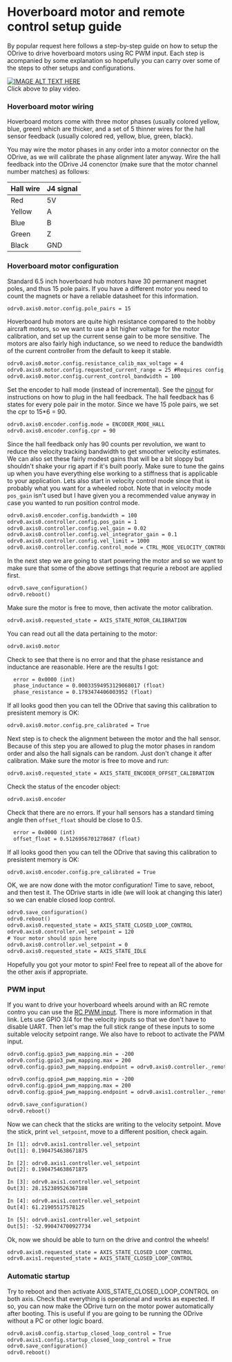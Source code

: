 
# Hoverboard motor and remote control setup guide
By popular request here follows a step-by-step guide on how to setup the ODrive to drive hoverboard motors using RC PWM input.
Each step is acompanied by some explanation so hopefully you can carry over some of the steps to other setups and configurations.

[![IMAGE ALT TEXT HERE](https://img.youtube.com/vi/ponx_U4xhoM/0.jpg)](https://www.youtube.com/watch?v=ponx_U4xhoM) <br> Click above to play video.

### Hoverboard motor wiring
Hoverboard motors come with three motor phases (usually colored yellow, blue, green) which are thicker, and a set of 5 thinner wires for the hall sensor feedback (usually colored red, yellow, blue, green, black).

You may wire the motor phases in any order into a motor connector on the ODrive, as we will calibrate the phase alignment later anyway. Wire the hall feedback into the ODrive J4 conenctor (make sure that the motor channel number matches) as follows:

| Hall wire | J4 signal |
|-----------|-----------|
| Red       | 5V        |
| Yellow    | A         |
| Blue      | B         |
| Green     | Z         |
| Black     | GND       |


### Hoverboard motor configuration
Standard 6.5 inch hoverboard hub motors have 30 permanent magnet poles, and thus 15 pole pairs. If you have a different motor you need to count the magnets or have a reliable datasheet for this information.
```txt
odrv0.axis0.motor.config.pole_pairs = 15
```

Hoverboard hub motors are quite high resistance compared to the hobby aircraft motors, so we want to use a bit higher voltage for the motor calibration, and set up the current sense gain to be more sensitive. 
The motors are also fairly high inductance, so we need to reduce the bandwidth of the current controller from the default to keep it stable.
```txt
odrv0.axis0.motor.config.resistance_calib_max_voltage = 4
odrv0.axis0.motor.config.requested_current_range = 25 #Requires config save and reboot
odrv0.axis0.motor.config.current_control_bandwidth = 100
```

Set the encoder to hall mode (instead of incremental). See the [pinout](interfaces.md#hall-feedback-pinout) for instructions on how to plug in the hall feedback.
The hall feedback has 6 states for every pole pair in the motor. Since we have 15 pole pairs, we set the cpr to 15*6 = 90.
```txt
odrv0.axis0.encoder.config.mode = ENCODER_MODE_HALL
odrv0.axis0.encoder.config.cpr = 90
```

Since the hall feedback only has 90 counts per revolution, we want to reduce the velocity tracking bandwidth to get smoother velocity estimates.
We can also set these fairly modest gains that will be a bit sloppy but shouldn't shake your rig apart if it's built poorly. Make sure to tune the gains up when you have everything else working to a stiffness that is applicable to your application.
Lets also start in velocity control mode since that is probably what you want for a wheeled robot. Note that in velocity mode `pos_gain` isn't used but I have given you a recommended value anyway in case you wanted to run position control mode.
```txt
odrv0.axis0.encoder.config.bandwidth = 100
odrv0.axis0.controller.config.pos_gain = 1
odrv0.axis0.controller.config.vel_gain = 0.02
odrv0.axis0.controller.config.vel_integrator_gain = 0.1
odrv0.axis0.controller.config.vel_limit = 1000
odrv0.axis0.controller.config.control_mode = CTRL_MODE_VELOCITY_CONTROL
```

In the next step we are going to start powering the motor and so we want to make sure that some of the above settings that requrie a reboot are applied first.
```txt
odrv0.save_configuration()
odrv0.reboot()
```

Make sure the motor is free to move, then activate the motor calibration.
```txt
odrv0.axis0.requested_state = AXIS_STATE_MOTOR_CALIBRATION
```

You can read out all the data pertaining to the motor:
```txt
odrv0.axis0.motor
```

Check to see that there is no error and that the phase resistance and inductance are reasonable. Here are the results I got:
```txt
  error = 0x0000 (int)
  phase_inductance = 0.00033594953129068017 (float)
  phase_resistance = 0.1793474406003952 (float)
```

If all looks good then you can tell the ODrive that saving this calibration to presistent memory is OK:
```txt
odrv0.axis0.motor.config.pre_calibrated = True
```

Next step is to check the alignment between the motor and the hall sensor.
Because of this step you are allowed to plug the motor phases in random order and also the hall signals can be random. Just don't change it after calibration.
Make sure the motor is free to move and run:
```txt
odrv0.axis0.requested_state = AXIS_STATE_ENCODER_OFFSET_CALIBRATION
```

Check the status of the encoder object:
```txt
odrv0.axis0.encoder
```

Check that there are no errors. If your hall sensors has a standard timing angle then `offset_float` should be close to 0.5.
```txt
  error = 0x0000 (int)
  offset_float = 0.5126956701278687 (float)
```

If all looks good then you can tell the ODrive that saving this calibration to presistent memory is OK:
```txt
odrv0.axis0.encoder.config.pre_calibrated = True
```

OK, we are now done with the motor configuration! Time to save, reboot, and then test it.
The ODrive starts in idle (we will look at changing this later) so we can enable closed loop control.
```txt
odrv0.save_configuration()
odrv0.reboot()
odrv0.axis0.requested_state = AXIS_STATE_CLOSED_LOOP_CONTROL
odrv0.axis0.controller.vel_setpoint = 120
# Your motor should spin here
odrv0.axis0.controller.vel_setpoint = 0
odrv0.axis0.requested_state = AXIS_STATE_IDLE
```

Hopefully you got your motor to spin! Feel free to repeat all of the above for the other axis if appropriate.

### PWM input
If you want to drive your hoverboard wheels around with an RC remote contro you can use the [RC PWM input](interfaces.md#rc-pwm-input). There is more information in that link.
Lets use GPIO 3/4 for the velocity inputs so that we don't have to disable UART.
Then let's map the full stick range of these inputs to some suitable velocity setpoint range.
We also have to reboot to activate the PWM input.
```txt
odrv0.config.gpio3_pwm_mapping.min = -200
odrv0.config.gpio3_pwm_mapping.max = 200
odrv0.config.gpio3_pwm_mapping.endpoint = odrv0.axis0.controller._remote_attributes['vel_setpoint']

odrv0.config.gpio4_pwm_mapping.min = -200
odrv0.config.gpio4_pwm_mapping.max = 200
odrv0.config.gpio4_pwm_mapping.endpoint = odrv0.axis1.controller._remote_attributes['vel_setpoint']

odrv0.save_configuration()
odrv0.reboot()
```

Now we can check that the sticks are writing to the velocity setpoint. Move the stick, print `vel_setpoint`, move to a different position, check again.
```txt
In [1]: odrv0.axis1.controller.vel_setpoint
Out[1]: 0.1904754638671875

In [2]: odrv0.axis1.controller.vel_setpoint
Out[2]: 0.1904754638671875

In [3]: odrv0.axis1.controller.vel_setpoint
Out[3]: 28.152389526367188

In [4]: odrv0.axis1.controller.vel_setpoint
Out[4]: 61.21905517578125

In [5]: odrv0.axis1.controller.vel_setpoint
Out[5]: -52.990474700927734
```

Ok, now we should be able to turn on the drive and control the wheels!
```txt
odrv0.axis0.requested_state = AXIS_STATE_CLOSED_LOOP_CONTROL
odrv0.axis1.requested_state = AXIS_STATE_CLOSED_LOOP_CONTROL
```

### Automatic startup
Try to reboot and then activate AXIS_STATE_CLOSED_LOOP_CONTROL on both axis. Check that everything is operational and works as expected.
If so, you can now make the ODrive turn on the motor power automatically after booting. This is useful if you are going to be running the ODrive without a PC or other logic board.
```txt
odrv0.axis0.config.startup_closed_loop_control = True
odrv0.axis1.config.startup_closed_loop_control = True
odrv0.save_configuration()
odrv0.reboot()
```
